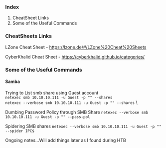 ### Index
1.  CheatSheet Links 
2. Some of the Useful Commands

### CheatSheets Links

LZone Cheat Sheet - https://lzone.de/#/LZone%20Cheat%20Sheets

CyberKhalid Cheat Sheet - https://cyberkhalid.github.io/categories/


### Some of the Useful Commands

#### Samba

Trying to List smb share using Guest account \
`netexec smb 10.10.10.111 -u Guest -p "" --shares` \
`netexec --verbose smb 10.10.10.111 -u Guest -p "" --shares` \

Dumbing Password Policy through SMB Share
`netexec --verbose smb 10.10.10.111 -u Guest -p "" --pass-pol`

Spidering SMB shares
`netexec --verbose smb 10.10.10.111 -u Guest -p "" --spider IPC$`

Ongoing notes...Will add things later as I found during HTB 